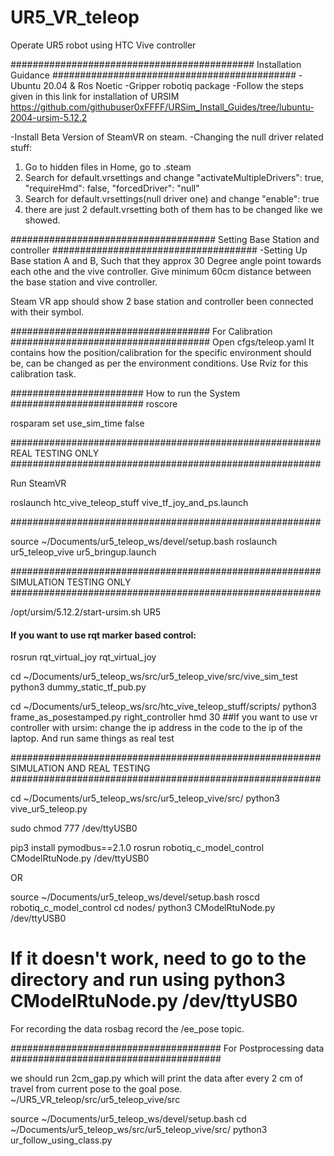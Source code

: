 # UR5_VR_teleop
Operate UR5 robot using HTC Vive controller


############################################
Installation Guidance
############################################
-Ubuntu 20.04 & Ros Noetic 
-Gripper robotiq package
-Follow the steps given in this link for installation of URSIM
    https://github.com/githubuser0xFFFF/URSim_Install_Guides/tree/lubuntu-2004-ursim-5.12.2

-Install Beta Version of SteamVR on steam.
-Changing the null driver related stuff:
1) Go to hidden files in Home, go to .steam    
2) Search for default.vrsettings and change "activateMultipleDrivers": true, "requireHmd": false, "forcedDriver": "null"
3) Search for default.vrsettings(null driver one) and change "enable": true
4) there are just 2 default.vrsetting both of them has to be changed like we showed. 

#####################################
Setting Base Station and controller
#####################################
-Setting Up Base station A and B, Such that they approx 30 Degree angle point towards each othe and the vive controller. Give minimum 60cm distance between the base station and vive controller.

Steam VR app should show 2 base station and controller been connected with their symbol.


####################################
For Calibration
####################################
Open cfgs/teleop.yaml
It contains how the position/calibration for the specific environment should be, can be changed as per the environment conditions. Use Rviz for this calibration task.



########################
How to run the System
########################
roscore

rosparam set use_sim_time false

########################################################
 REAL TESTING ONLY
########################################################

Run SteamVR

roslaunch htc_vive_teleop_stuff vive_tf_joy_and_ps.launch

########################################################


source ~/Documents/ur5_teleop_ws/devel/setup.bash
roslaunch ur5_teleop_vive ur5_bringup.launch 




########################################################
 SIMULATION TESTING ONLY
########################################################

/opt/ursim/5.12.2/start-ursim.sh UR5
#### If you want to use rqt marker based control:
rosrun rqt_virtual_joy rqt_virtual_joy

cd ~/Documents/ur5_teleop_ws/src/ur5_teleop_vive/src/vive_sim_test
python3 dummy_static_tf_pub.py

cd ~/Documents/ur5_teleop_ws/src/htc_vive_teleop_stuff/scripts/
python3 frame_as_posestamped.py right_controller hmd 30
##If you want to use vr controller with ursim:
change the ip address in the code to the ip of the laptop.
And run same things as real test

 
########################################################
 SIMULATION AND REAL TESTING
########################################################


cd ~/Documents/ur5_teleop_ws/src/ur5_teleop_vive/src/
python3 vive_ur5_teleop.py

sudo chmod 777 /dev/ttyUSB0


pip3 install pymodbus==2.1.0
rosrun robotiq_c_model_control CModelRtuNode.py /dev/ttyUSB0

OR

source ~/Documents/ur5_teleop_ws/devel/setup.bash
roscd robotiq_c_model_control
cd nodes/
python3 CModelRtuNode.py /dev/ttyUSB0
# If it doesn't work, need to go to the directory and run using python3 CModelRtuNode.py /dev/ttyUSB0

For recording the data rosbag record the /ee_pose topic.



######################################
For Postprocessing data 
######################################

we should run 2cm_gap.py 
which will print the data after every 2 cm of travel from current pose to the goal pose. 
~/UR5_VR_teleop/src/ur5_teleop_vive/src



source ~/Documents/ur5_teleop_ws/devel/setup.bash
cd ~/Documents/ur5_teleop_ws/src/ur5_teleop_vive/src/
python3 ur_follow_using_class.py
